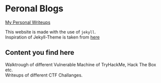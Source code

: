 # Peronal Blogs

<a href="http://ammmy.me/writeups">My Personal Writeups</a>

This website is made with the use of `jekyll`.<br>
Inspiration of Jekyll-Theme is taken from <a href="https://github.com/StartBootstrap/startbootstrap-clean-blog-jekyll">here</a>

## Content you find here

Walktrough of different Vulnerable Machine of TryHackMe, Hack The Box etc.<br>
Writeups of different CTF Challanges.<br>